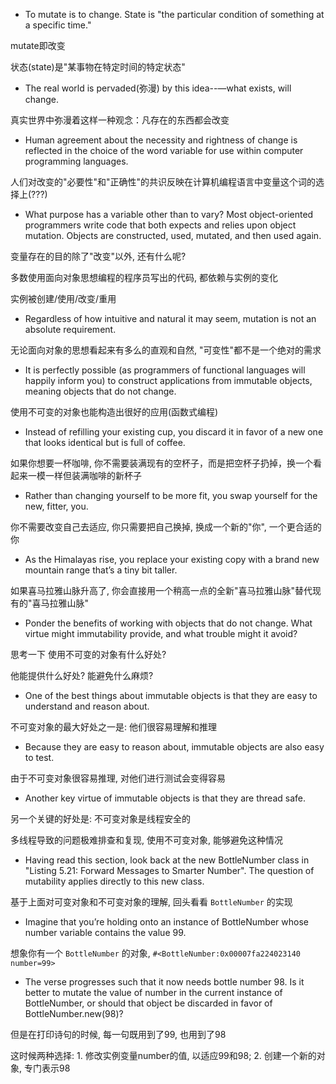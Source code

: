 + To mutate is to change. State is "the particular condition of something at a specific time."

mutate即改变

状态(state)是"某事物在特定时间的特定状态"

+ The real world is pervaded(弥漫) by this idea--—what exists, will change.

真实世界中弥漫着这样一种观念：凡存在的东西都会改变

+ Human agreement about the necessity and rightness of change is reflected in the choice of the word variable for use within computer programming languages.

人们对改变的"必要性"和"正确性"的共识反映在计算机编程语言中变量这个词的选择上(???)

+ What purpose has a variable other than to vary? Most object-oriented programmers write code that both expects and relies upon object mutation. Objects are constructed, used, mutated, and then used again.

变量存在的目的除了"改变"以外, 还有什么呢?

多数使用面向对象思想编程的程序员写出的代码, 都依赖与实例的变化

实例被创建/使用/改变/重用

+ Regardless of how intuitive and natural it may seem, mutation is not an absolute requirement.

无论面向对象的思想看起来有多么的直观和自然, "可变性"都不是一个绝对的需求

+ It is perfectly possible (as programmers of functional languages will happily inform you) to construct applications from immutable objects, meaning objects that do not change.

使用不可变的对象也能构造出很好的应用(函数式编程)

+ Instead of refilling your existing cup, you discard it in favor of a new one that looks identical but is full of coffee.

如果你想要一杯咖啡, 你不需要装满现有的空杯子，而是把空杯子扔掉，换一个看起来一模一样但装满咖啡的新杯子

+ Rather than changing yourself to be more fit, you swap yourself for the new, fitter, you.

你不需要改变自己去适应, 你只需要把自己换掉, 换成一个新的"你", 一个更合适的你

+ As the Himalayas rise, you replace your existing copy with a brand new mountain range that’s a tiny bit taller.

如果喜马拉雅山脉升高了, 你会直接用一个稍高一点的全新"喜马拉雅山脉"替代现有的"喜马拉雅山脉"

+ Ponder the benefits of working with objects that do not change. What virtue might immutability provide, and what trouble might it avoid?

思考一下 使用不可变的对象有什么好处?

他能提供什么好处? 能避免什么麻烦?

+ One of the best things about immutable objects is that they are easy to understand and reason about.

不可变对象的最大好处之一是: 他们很容易理解和推理

+ Because they are easy to reason about, immutable objects are also easy to test.

由于不可变对象很容易推理, 对他们进行测试会变得容易

+ Another key virtue of immutable objects is that they are thread safe.

另一个关键的好处是: 不可变对象是线程安全的

多线程导致的问题极难排查和复现, 使用不可变对象, 能够避免这种情况

+ Having read this section, look back at the new BottleNumber class in "Listing 5.21: Forward Messages to Smarter Number". The question of mutability applies directly to this new class.

基于上面对可变对象和不可变对象的理解, 回头看看 `BottleNumber` 的实现

+ Imagine that you’re holding onto an instance of BottleNumber whose number variable contains the value 99.

想象你有一个 `BottleNumber` 的对象, `#<BottleNumber:0x00007fa224023140 number=99>`

+ The verse progresses such that it now needs bottle number 98. Is it better to mutate the value of number in the current instance of BottleNumber, or should that object be discarded in favor of BottleNumber.new(98)?

但是在打印诗句的时候, 每一句既用到了99, 也用到了98

这时候两种选择: 1. 修改实例变量number的值, 以适应99和98; 2. 创建一个新的对象, 专门表示98






